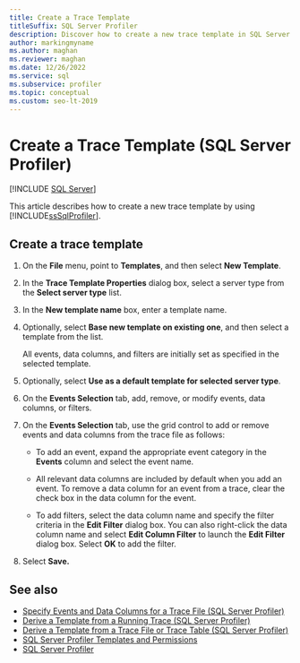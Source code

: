 ```yaml
---
title: Create a Trace Template
titleSuffix: SQL Server Profiler
description: Discover how to create a new trace template in SQL Server Profiler. Learn how to add filters to the template and how to add or remove events and data columns.
author: markingmyname
ms.author: maghan
ms.reviewer: maghan
ms.date: 12/26/2022
ms.service: sql
ms.subservice: profiler
ms.topic: conceptual
ms.custom: seo-lt-2019
---
```


# Create a Trace Template (SQL Server Profiler)

[!INCLUDE [SQL Server](../../includes/applies-to-version/sqlserver.md)]

This article describes how to create a new trace template by using [!INCLUDE[ssSqlProfiler](../../includes/sssqlprofiler-md.md)].

## Create a trace template

1. On the **File** menu, point to **Templates**, and then select **New Template**.

1. In the **Trace Template Properties** dialog box, select a server type from the **Select server type** list.

1. In the **New template name** box, enter a template name.

1. Optionally, select **Base new template on existing one**, and then select a template from the list.

     All events, data columns, and filters are initially set as specified in the selected template.

1. Optionally, select **Use as a default template for selected server type**.

1. On the **Events Selection** tab, add, remove, or modify events, data columns, or filters.

1. On the **Events Selection** tab, use the grid control to add or remove events and data columns from the trace file as follows:

    - To add an event, expand the appropriate event category in the **Events** column and select the event name.

    - All relevant data columns are included by default when you add an event. To remove a data column for an event from a trace, clear the check box in the data column for the event.

    - To add filters, select the data column name and specify the filter criteria in the **Edit Filter** dialog box. You can also right-click the data column name and select **Edit Column Filter** to launch the **Edit Filter** dialog box. Select **OK** to add the filter.

1. Select **Save.**

## See also

- [Specify Events and Data Columns for a Trace File (SQL Server Profiler)](../../tools/sql-server-profiler/specify-events-and-data-columns-for-a-trace-file-sql-server-profiler.md)
- [Derive a Template from a Running Trace (SQL Server Profiler)](../../tools/sql-server-profiler/derive-a-template-from-a-running-trace-sql-server-profiler.md)
- [Derive a Template from a Trace File or Trace Table (SQL Server Profiler)](../../tools/sql-server-profiler/derive-a-template-from-a-trace-file-or-trace-table-sql-server-profiler.md)
- [SQL Server Profiler Templates and Permissions](../../tools/sql-server-profiler/sql-server-profiler-templates-and-permissions.md)
- [SQL Server Profiler](../../tools/sql-server-profiler/sql-server-profiler.md)
